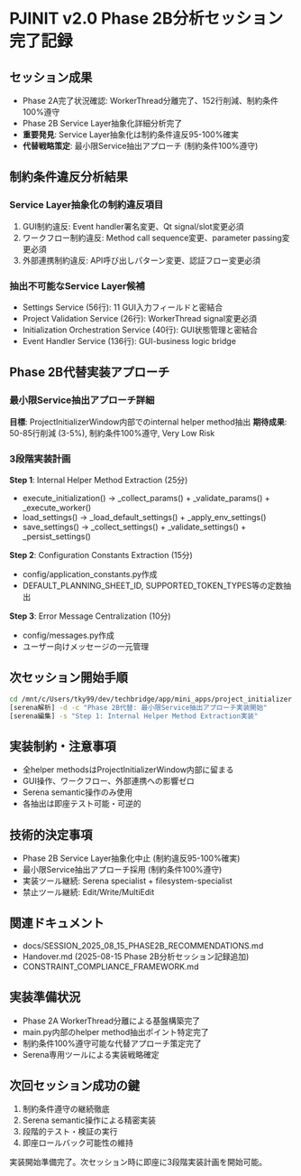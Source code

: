 # PJINIT v2.0 Phase 2B分析セッション完了記録

## セッション成果
- Phase 2A完了状況確認: WorkerThread分離完了、152行削減、制約条件100%遵守
- Phase 2B Service Layer抽象化詳細分析完了
- **重要発見**: Service Layer抽象化は制約条件違反95-100%確実
- **代替戦略策定**: 最小限Service抽出アプローチ (制約条件100%遵守)

## 制約条件違反分析結果
### Service Layer抽象化の制約違反項目
1. GUI制約違反: Event handler署名変更、Qt signal/slot変更必須
2. ワークフロー制約違反: Method call sequence変更、parameter passing変更必須  
3. 外部連携制約違反: API呼び出しパターン変更、認証フロー変更必須

### 抽出不可能なService Layer候補
- Settings Service (56行): 11 GUI入力フィールドと密結合
- Project Validation Service (26行): WorkerThread signal変更必須
- Initialization Orchestration Service (40行): GUI状態管理と密結合
- Event Handler Service (136行): GUI-business logic bridge

## Phase 2B代替実装アプローチ
### 最小限Service抽出アプローチ詳細
**目標**: ProjectInitializerWindow内部でのinternal helper method抽出
**期待成果**: 50-85行削減 (3-5%), 制約条件100%遵守, Very Low Risk

### 3段階実装計画
**Step 1**: Internal Helper Method Extraction (25分)
- execute_initialization() → _collect_params() + _validate_params() + _execute_worker()
- load_settings() → _load_default_settings() + _apply_env_settings()
- save_settings() → _collect_settings() + _validate_settings() + _persist_settings()

**Step 2**: Configuration Constants Extraction (15分)  
- config/application_constants.py作成
- DEFAULT_PLANNING_SHEET_ID, SUPPORTED_TOKEN_TYPES等の定数抽出

**Step 3**: Error Message Centralization (10分)
- config/messages.py作成  
- ユーザー向けメッセージの一元管理

## 次セッション開始手順
```bash
cd /mnt/c/Users/tky99/dev/techbridge/app/mini_apps/project_initializer
[serena解析] -d -c "Phase 2B代替: 最小限Service抽出アプローチ実装開始"
[serena編集] -s "Step 1: Internal Helper Method Extraction実装"
```

## 実装制約・注意事項
- 全helper methodsはProjectInitializerWindow内部に留まる
- GUI操作、ワークフロー、外部連携への影響ゼロ
- Serena semantic操作のみ使用
- 各抽出は即座テスト可能・可逆的

## 技術的決定事項
- Phase 2B Service Layer抽象化中止 (制約違反95-100%確実)
- 最小限Service抽出アプローチ採用 (制約条件100%遵守)
- 実装ツール継続: Serena specialist + filesystem-specialist
- 禁止ツール継続: Edit/Write/MultiEdit

## 関連ドキュメント
- docs/SESSION_2025_08_15_PHASE2B_RECOMMENDATIONS.md
- Handover.md (2025-08-15 Phase 2B分析セッション記録追加)
- CONSTRAINT_COMPLIANCE_FRAMEWORK.md

## 実装準備状況
- Phase 2A WorkerThread分離による基盤構築完了
- main.py内部のhelper method抽出ポイント特定完了
- 制約条件100%遵守可能な代替アプローチ策定完了
- Serena専用ツールによる実装戦略確定

## 次回セッション成功の鍵
1. 制約条件遵守の継続徹底
2. Serena semantic操作による精密実装
3. 段階的テスト・検証の実行
4. 即座ロールバック可能性の維持

実装開始準備完了。次セッション時に即座に3段階実装計画を開始可能。